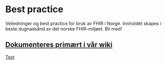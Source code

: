 # Best practice
Veiledninger og best practice for bruk av FHIR i Norge. Innholdet skapes i beste dugnadsånd av det norske FHIR-miljøet. Bli med!

## [Dokumenteres primært i vår wiki](https://github.com/HL7Norway/best-practice/wiki)

[Test](about/contact-us.md)
